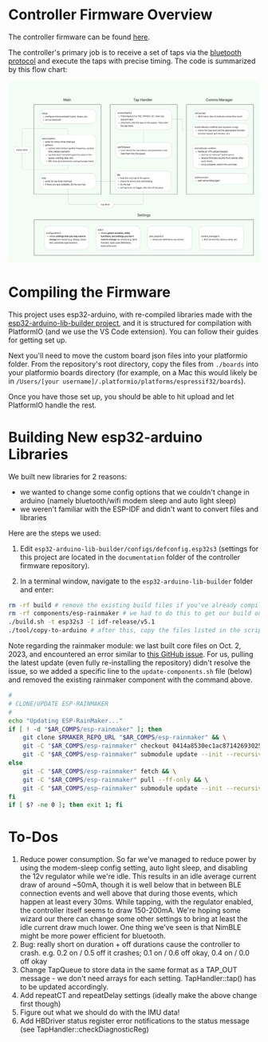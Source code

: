 # Controller Firmware Overview

The controller firmware can be found [here](https://github.com/0102io/testing/tree/auto-light-sleep/tt_driver_fw_pio).

The controller's primary job is to receive a set of taps via the [bluetooth protocol](./protocol.md) and execute the taps with precise timing. The code is summarized by this flow chart:

![controller firmware flowchart](../images/controllerFirmwareFlowchart.png)

# Compiling the Firmware

This project uses esp32-arduino, with re-compiled libraries made with the [esp32-arduino-lib-builder project](https://github.com/espressif/esp32-arduino-lib-builder), and it is structured for compilation with PlatformIO (and we use the VS Code extension). You can follow their guides for getting set up.

Next you'll need to move the custom board json files into your platformio folder. From the repository's root directory, copy the files from `./boards` into your platformio boards directory (for example, on a Mac this would likely be in `/Users/[your username]/.platformio/platforms/espressif32/boards`). 

Once you have those set up, you should be able to hit upload and let PlatformIO handle the rest.

# Building New esp32-arduino Libraries

We built new libraries for 2 reasons:
- we wanted to change some config options that we couldn't change in arduino (namely bluetooth/wifi modem sleep and auto light sleep)
- we weren't familiar with the ESP-IDF and didn't want to convert files and libraries

Here are the steps we used:

1. Edit `esp32-arduino-lib-builder/configs/defconfig.esp32s3` (settings for this project are located in the `documentation` folder of the controller firmware repository).

2. In a terminal window, navigate to the `esp32-arduino-lib-builder` folder and enter:
```bash
rm -rf build # remove the existing build files if you've already compiled them
rm -rf components/esp-rainmaker # we had to do this to get our build on Oct 2 to work, may not be necessary now
./build.sh -t esp32s3 -I idf-release/v5.1
./tool/copy-to-arduino # after this, copy the files listed in the script to the relevant location for platformIO - probably /Users/[your_username]/.platformio/packages/framework-arduinoespressif32
```
Note regarding the rainmaker module: we last built core files on Oct. 2, 2023, and encountered an error similar to [this GitHub issue](https://github.com/espressif/esp32-arduino-lib-builder/issues/138). For us, pulling the latest update (even fully re-installing the repository) didn't resolve the issue, so we added a specific line to the `update-components.sh` file (below) and removed the existing rainmaker component with the command above.
```bash
#
# CLONE/UPDATE ESP-RAINMAKER
#
echo "Updating ESP-RainMaker..."
if [ ! -d "$AR_COMPS/esp-rainmaker" ]; then
    git clone $RMAKER_REPO_URL "$AR_COMPS/esp-rainmaker" && \
    git -C "$AR_COMPS/esp-rainmaker" checkout 0414a8530ec1ac8714269302503c71c238b68836 # <------ this line
    git -C "$AR_COMPS/esp-rainmaker" submodule update --init --recursive
else
    git -C "$AR_COMPS/esp-rainmaker" fetch && \
    git -C "$AR_COMPS/esp-rainmaker" pull --ff-only && \
    git -C "$AR_COMPS/esp-rainmaker" submodule update --init --recursive
fi
if [ $? -ne 0 ]; then exit 1; fi
```

# To-Dos
1. Reduce power consumption. So far we've managed to reduce power by using the modem-sleep config setting, auto light sleep, and disabling the 12v regulator while we're idle. This results in an idle average current draw of around ~50mA, though it is well below that in between BLE connection events and well above that during those events, which happen at least every 30ms. While tapping, with the regulator enabled, the controller itself seems to draw 150-200mA. We're hoping some wizard our there can change some other settings to bring at least the idle current draw much lower. One thing we've seen is that NimBLE might be more power efficient for bluetooth.
2. Bug: really short on duration + off durations cause the controller to crash. e.g. 0.2 on / 0.5 off it crashes; 0.1 on / 0.6 off okay, 0.4 on / 0.0 off okay
3. Change TapQueue to store data in the same format as a TAP_OUT message - we don't need arrays for each setting. TapHandler::tap() has to be updated accordingly.
4. Add repeatCT and repeatDelay settings (ideally make the above change first though)
5. Figure out what we should do with the IMU data! 
6. Add HBDriver status register error notifications to the status message (see TapHandler::checkDiagnosticReg)